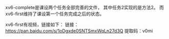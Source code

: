 xv6-complete是课设两个任务全部完善的文件，
其中任务2实现的是方法2。
而xv6-first维持了课设第一个任务完成之后的状态。

xv6-first有视频，链接如下：
链接：https://pan.baidu.com/s/1oDgxde0SNTSmxWqLn27d3Q 
提取码：v0mi
